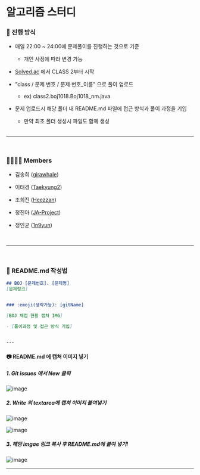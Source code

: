 # 알고리즘 스터디
 
 

### 📌 진행 방식

- 매일 22:00 ~ 24:00에 문제풀이를 진행하는 것으로 기준
  - 개인 사정에 따라 변경 가능
- [Solved.ac](https://solved.ac/class) 에서 CLASS 2부터 시작
- "class / 문제 번호 /  문제 번호_이름" 으로 풀이 업로드
  - ex) class2.boj1018.Boj1018_nm.java
- 문제 업로드시 해당 폴더 내 README.md 파일에 접근 방식과 풀이 과정을 기입
  - 만약 최초 폴더 생성시 파일도 함께 생성
  
  <br>
---
 <br>   
    
    
### 👨‍👨‍👧‍👧 Members

- 김송희 ([girawhale](https://github.com/girawhale))
- 이태경 ([Taekyung2](https://github.com/Taekyung2))
- 조희진 ([Heezzan](https://github.com/Heezzan))
- 정진아 ([JA-Project](https://github.com/JA-Project))
- 정인균 ([1n9yun](https://github.com/1n9yun))

  <br>
---
 <br>

### 📝 README.md 작성법

```md
## BOJ [문제번호]. [문제명]
[문제링크]


### :emoji(생략가능): [gitName]

[BOJ 채점 현황 캡쳐 IMG]

- [풀이과정 및 접근 방식 기입]


---
```


#### :camera: README.md 에 캡쳐 이미지 넣기

##### 1. Git issues 에서 New 클릭

![image](https://user-images.githubusercontent.com/48428699/91388513-7ed49c00-e872-11ea-80f7-d8e4db58ac6f.png)


##### 2. Write 의 textarea에 캡쳐 이미지 붙여넣기

![image](https://user-images.githubusercontent.com/48428699/91388796-0de1b400-e873-11ea-95ca-d0fe6716beb2.png)

![image](https://user-images.githubusercontent.com/48428699/91388657-c6f3be80-e872-11ea-9f91-fe860b41ee29.png)

##### 3. 해당 imgae 링크 복사 후 README.md에 붙여 넣기!

![image](https://user-images.githubusercontent.com/48428699/91388714-e1c63300-e872-11ea-80fa-284345b9baa1.png)



---
